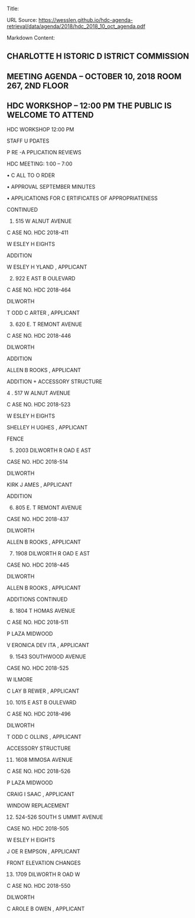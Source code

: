 Title: 

URL Source: https://wesslen.github.io/hdc-agenda-retrieval/data/agenda/2018/hdc_2018_10_oct_agenda.pdf

Markdown Content:
## CHARLOTTE H ISTORIC D ISTRICT COMMISSION 

## MEETING AGENDA – OCTOBER 10, 2018 ROOM 267, 2ND FLOOR 

## HDC WORKSHOP – 12:00 PM THE PUBLIC IS WELCOME TO ATTEND 

HDC WORKSHOP 12:00 PM 

STAFF U PDATES 

P RE -A PPLICATION REVIEWS 

HDC MEETING: 1:00 – 7:00 

• C ALL TO O RDER 

• APPROVAL SEPTEMBER MINUTES 

• APPLICATIONS FOR C ERTIFICATES OF APPROPRIATENESS 

CONTINUED 

1. 515 W ALNUT AVENUE 

C ASE NO. HDC 2018-411 

W ESLEY H EIGHTS 

ADDITION 

W ESLEY H YLAND , APPLICANT 

2. 922 E AST B OULEVARD 

C ASE NO. HDC 2018-464 

DILWORTH 

T ODD C ARTER , APPLICANT 

3. 620 E. T REMONT AVENUE 

C ASE NO. HDC 2018-446 

DILWORTH 

ADDITION 

ALLEN B ROOKS , APPLICANT 

ADDITION + ACCESSORY STRUCTURE 

4 . 517 W ALNUT AVENUE 

C ASE NO. HDC 2018-523 

W ESLEY H EIGHTS 

SHELLEY H UGHES , APPLICANT 

FENCE 

5. 2003 DILWORTH R OAD E AST 

CASE NO. HDC 2018-514 

DILWORTH 

KIRK J AMES , APPLICANT 

ADDITION 

6. 805 E. T REMONT AVENUE 

CASE NO. HDC 2018-437 

DILWORTH 

ALLEN B ROOKS , APPLICANT 

7. 1908 DILWORTH R OAD E AST 

CASE NO. HDC 2018-445 

DILWORTH 

ALLEN B ROOKS , APPLICANT 

ADDITIONS CONTINUED 

8. 1804 T HOMAS AVENUE 

C ASE NO. HDC 2018-511 

P LAZA MIDWOOD 

V ERONICA DEV ITA , APPLICANT 

9. 1543 SOUTHWOOD AVENUE 

CASE NO. HDC 2018-525 

W ILMORE 

C LAY B REWER , APPLICANT 

10. 1015 E AST B OULEVARD 

C ASE NO. HDC 2018-496 

DILWORTH 

T ODD C OLLINS , APPLICANT 

ACCESSORY STRUCTURE 

11. 1608 MIMOSA AVENUE 

C ASE NO. HDC 2018-526 

P LAZA MIDWOOD 

CRAIG I SAAC , APPLICANT 

WINDOW REPLACEMENT 

12. 524-526 SOUTH S UMMIT AVENUE 

CASE NO. HDC 2018-505 

W ESLEY H EIGHTS 

J OE R EMPSON , APPLICANT 

FRONT ELEVATION CHANGES 

13. 1709 DILWORTH R OAD W

C ASE NO. HDC 2018-550 

DILWORTH 

C AROLE B OWEN , APPLICANT
